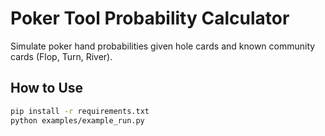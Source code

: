 # Poker Tool Probability Calculator

Simulate poker hand probabilities given hole cards and known community cards (Flop, Turn, River).

## How to Use

```bash
pip install -r requirements.txt
python examples/example_run.py
